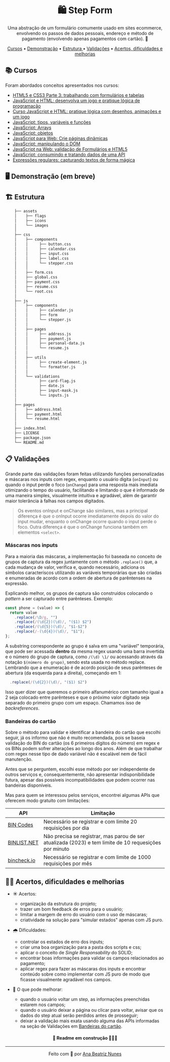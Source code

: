 <h1 align="center">🛍 Step Form</h1>

<p align="center">
  Uma abstração de um formulário comumente usado em sites ecommerce, 
  envolvendo os passos de dados pessoais, endereço e método de 
  pagamento (envolvendo apenas pagamentos com cartão). 🛒
</p>

<p align="center">
 <a href="#books-cursos">Cursos</a> • 
 <a href="#desktop_computer-demonstração">Demonstração</a> •
 <a href="#building_construction-estrutura">
  Estrutura
 </a> •
 <a href="#clipboard-validações">Validações</a> •
 <a href="#woman_technologist-acertos-dificuldades-e-melhorias">
  Acertos, dificuldades e melhorias
 </a>
</p>

## :books: Cursos

Foram abordados conceitos apresentados nos cursos:

- [HTML5 e CSS3 Parte 3: trabalhando com formulários e tabelas](https://cursos.alura.com.br/course/html5-css3-formularios-tabelas)
- [JavaScript e HTML: desenvolva um jogo e pratique lógica de programação](https://cursos.alura.com.br/course/logica-programacao-javascript-html)
- [Curso JavaScript e HTML: pratique lógica com desenhos, animações e um jogo](https://cursos.alura.com.br/course/logica-programacao-pratica-com-desenho-animacoes-em-jogo)
- [JavaScript: tipos, variáveis e funções](https://cursos.alura.com.br/course/fundamentos-javascript-tipos-variaveis-funcoes)
- [JavaScript: Arrays](https://cursos.alura.com.br/course/fundamentos-javascript-arrays)
- [JavaScript: objetos](https://cursos.alura.com.br/course/fundamentos-javascript-objetos)
- [JavaScript para Web: Crie páginas dinâmicas](https://cursos.alura.com.br/course/javascript-web-paginas-dinamicas)
- [JavaScript: manipulando o DOM](https://cursos.alura.com.br/course/javascript-manipulando-dom)
- [JavaScript na Web: validação de Formulários e HTML5](https://cursos.alura.com.br/course/javascript-web-validacao-formularios-html5)
- [JavaScript: consumindo e tratando dados de uma API](https://cursos.alura.com.br/course/javascript-consumindo-tratando-dados-api)
- [Expressões regulares: capturando textos de forma mágica](https://cursos.alura.com.br/course/expressoes-regulares)

## :desktop_computer: Demonstração (em breve)

<!-- <img src="#.gif" alt="gif (imagem que se movimenta) mostrando a aplicação do formulário">
<p>Ou acesse o <a href="#">site</a>.</p> -->

## :building_construction: Estrutura

```bash
    ├── assets
    │    ├── flags
    │    ├── icons
    │    └── images
    │
    ├── css
    │    ├── components
    │    │     ├── button.css
    │    │     ├── calendar.css
    │    │     ├── input.css
    │    │     ├── label.css
    │    │     └── stepper.css
    │    │
    │    ├── form.css
    │    ├── global.css
    │    ├── payment.css
    │    ├── resume.css
    │    └── root.css
    │
    ├── js
    │    ├── components
    │    │     ├── calendar.js
    │    │     ├── form
    │    │     └── stepper.js
    │    │
    │    ├── pages
    │    │     ├── address.js
    │    │     ├── payment.js
    │    │     ├── personal-data.js
    │    │     └── resume.js
    │    │
    │    ├── utils
    │    │     ├── create-element.js
    │    │     └── formatter.js
    │    │
    │    └── validations
    │          ├── card-flag.js
    │          ├── date.js
    │          ├── input-mask.js
    │          └── inputs.js
    │
    ├── pages
    │    ├── address.html
    │    ├── payment.html
    │    └── resume.html
    │
    ├── index.html
    ├── LICENSE
    ├── package.json
    └── README.md
```

## :clipboard: Validações

<p>
  Grande parte das validações foram feitas utilizando funções 
  personalizadas e máscaras nos inputs com regex, enquanto o usuário 
  digita (<code>onInput</code>) ou quando o input perde o foco 
  (<code>onChange</code>) para uma resposta mais imediata otimizando o
  tempo do usuário, facilitando e limitando o que é informado
  de uma maneira simples, visualmente intuitiva e agradável, além de 
  garantir maior tolerância à falhas nos campos digitados.
</p>

> Os eventos onInput e onChange são similares, mas a principal diferença
> é que o onInput ocorre imediatamente depois do valor do input mudar,
> enquanto o onChange ocorre quando o input perde o foco. Outra diferença
> é que o onChange funciona também em elementos `<select>`.

### Máscaras nos inputs

<p>
  Para a maioria das máscaras, a implementação foi baseada no conceito
  de grupos de captura da regex juntamente com o método 
  <code>.replace()</code> que, a cada mudança de valor, verifica e, 
  quando necessário, adiciona os símbolos caracteríscos utilizando as
  variáveis temporárias que são criadas e enumeradas de acordo com a
  ordem de abertura de parêntenses na expressão.
</p>
<p>
  Explicando melhor, os grupos de captura são construídos colocando 
  o <i>pattern</i> a ser capturado entre parênteses. Exemplo:
</p>

```js
const phone = (value) => {
  return value
    .replace(/\D/g, "")
    .replace(/(\d{2})(\d)/, "($1) $2")
    .replace(/(\d{5})(\d)/, "$1-$2")
    .replace(/-(\d{4})(\d)/, "$1");
};
```

<p>
  A substring correspondente ao grupo é salva em uma "variável" 
  temporária, que pode ser acessada <strong>dentro</strong> da mesma regex 
  usando uma barra invertida e o número do grupo de captura, como
  <code>/(\d) \1/</code> ou acessando através da notação
  <code>$(número do grupo)</code>, sendo esta usada no método replace.
  Lembrando que a enumeração é de acordo posição de seus parênteses de 
  abertura (da esquerda para a direita), começando em 1: 
</p>

```js
  .replace(/(\d{2})(\d)/, "($1) $2")
```

<p>
  Isso quer dizer que queremos o primeiro alfanumérico com tamanho 
  igual a 2 seja colocado entre parênteses e que o próximo valor
  digitado seja separado do primeiro grupo com um espaço. Chamamos 
  isso de <em>backreferences</em>.
</p>

### Bandeiras do cartão

<p>
  Sobre o método para validar e identificar a bandeira do cartão
  que escolhi seguir, já os informo que não é muito recomendada, pois 
  se baseia validação do BIN do cartão (os 6 primeiros dígitos do 
  número) em regex e os BINs podem sofrer alterações ao longo dos anos.
  Além de que trabalhar com regex nesse tipo de dado variável não é
  escalável nem de fácil manutenção.
</p>
<p>
  Antes que se perguntem, escolhi esse método por ser independente de 
  outros serviços e, consequentemente, não apresentar indisponibilidade
  futura, apesar das possíveis incompatibilidades que podem ocorrer
  nas bandeiras disponíveis.
</p>
<p>
  Mas para quem se interessou pelos serviços, encontrei algumas APIs
  que oferecem modo gratuito com limitações:
</p>

| API                                                    | Limitação                                                                                              |
| ------------------------------------------------------ | ------------------------------------------------------------------------------------------------------ |
| [BIN Codes](https://www.bincodes.com/api-bin-checker/) | Necessário se registrar e com limite 20 requisições por dia                                            |
| [BINLIST.NET](https://binlist.net/)                    | Não precisa se registrar, mas parou de ser atualizada (2023) e tem limite de 10 requesições por minuto |
| [bincheck.io](https://bincheck.io/api)                 | Necessário se registrar e com limite de 1000 requisições por mês                                       |

## :woman_technologist: Acertos, dificuldades e melhorias

- ☀️ Acertos:

  - organização da estrutura do projeto;
  - trazer um bom feedback de erros para o usuário;
  - limitar a margem de erro do usuário com o uso de máscaras;
  - criatividade na solução para "simular estados" apenas com JS puro.

- 🌧️ Dificuldades:

  - controlar os estados de erro dos inputs;
  - criar uma boa organização para a pasta dos scripts e css;
  - aplicar o conceito de _Single Responsability_ do SOLID;
  - encontrar boas informações para validar os campos relacionados ao
    pagamento;
  - aplicar regex para fazer as máscaras dos inputs e encontrar
    conteúdo sobre como implementar com JS puro de modo que ficasse
    visualmente agradável nos campos.

- 🌈 O que pode melhorar:
  - quando o usuário voltar um step, as informações preenchidas estarem
    nos campos;
  - quando o usuário deixar a página ou clicar para voltar, avisar que
    os dados do step atual serão perdidos antes de prosseguir;
  - deixar a validação mais exata usando alguma das APIs informadas na
    seção de Validações em [Bandeiras do cartão](#bandeiras-do-cartão).

<h4 align="center">🚧 Readme em construção 👷🏻‍♀️</h4>

<hr>

<p align="center">
  Feito com 💜 por
  <a align="center" href="https://www.linkedin.com/in/ana-beatriz-nunes/">
    Ana Beatriz Nunes
  </a>
</p>
